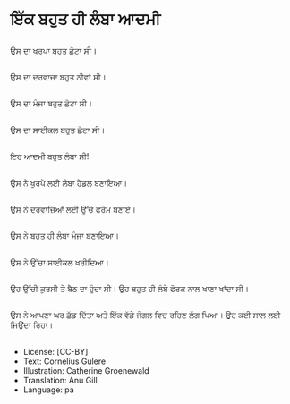 # ਇੱਕ ਬਹੁਤ ਹੀ ਲੰਬਾ ਆਦਮੀ

##
ਉਸ ਦਾ ਖੁਰਪਾ ਬਹੁਤ ਛੋਟਾ ਸੀ।

##
ਉਸ ਦਾ ਦਰਵਾਜ਼ਾ ਬਹੁਤ ਨੀਵਾਂ ਸੀ।

##
ਉਸ ਦਾ ਮੰਜਾ ਬਹੁਤ ਛੋਟਾ ਸੀ।

##
ਉਸ ਦਾ ਸਾਈਕਲ ਬਹੁਤ ਛੋਟਾ ਸੀ।

##
ਇਹ ਆਦਮੀ ਬਹੁਤ ਲੰਬਾ ਸੀ!

##
ਉਸ ਨੇ ਖੁਰਪੇ ਲਈ ਲੰਬਾ ਹੈਂਡਲ ਬਣਾਇਆ।

##
ਉਸ ਨੇ ਦਰਵਾਜ਼ਿਆਂ ਲਈ ਉੱਚੇ ਫਰੇਮ ਬਣਾਏ।

##
ਉਸ ਨੇ ਬਹੁਤ ਹੀ ਲੰਬਾ ਮੰਜਾ ਬਣਾਇਆ।

##
ਉਸ ਨੇ ਉੱਚਾ ਸਾਈਕਲ ਖਰੀਦਿਆ।

##
ਉਹ ਉੱਚੀ ਕੁਰਸੀ ਤੇ ਬੈਠ ਦਾ ਹੁੰਦਾ ਸੀ। ਉਹ ਬਹੁਤ ਹੀ ਲੰਬੇ ਫੋਰਕ ਨਾਲ ਖਾਣਾ ਖਾਂਦਾ ਸੀ।

##
ਉਸ ਨੇ ਆਪਣਾ ਘਰ ਛੱਡ ਦਿੱਤਾ ਅਤੇ ਇੱਕ ਵੱਡੇ ਜੰਗਲ ਵਿਚ ਰਹਿਣ ਲੱਗ ਪਿਆ। ਉਹ ਕਈ ਸਾਲ ਲਈ ਜਿਉਂਦਾ ਰਿਹਾ।

##
* License: [CC-BY]
* Text: Cornelius Gulere
* Illustration: Catherine Groenewald
* Translation: Anu Gill
* Language: pa
